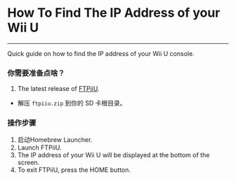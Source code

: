 # How To Find The IP Address of your Wii U
---
Quick guide on how to find the IP address of your Wii U console.

### 你需要准备点啥？

1. The latest release of [FTPiiU](https://apps.fortheusers.org/wiiu/ftpiiu).
 - 解压 `ftpiiu.zip` 到你的 SD 卡根目录。

### 操作步骤

1. 启动Homebrew Launcher.
1. Launch FTPiiU.
1. The IP address of your Wii U will be displayed at the bottom of the screen.
1. To exit FTPiiU, press the HOME button.